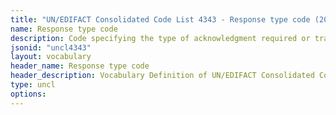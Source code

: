 ```yaml
---
title: "UN/EDIFACT Consolidated Code List 4343 - Response type code (20B) JSON-LD Vocabulary"
name: Response type code
description: Code specifying the type of acknowledgment required or transmitted.
jsonid: "uncl4343"
layout: vocabulary
header_name: Response type code
header_description: Vocabulary Definition of UN/EDIFACT Consolidated Code List 4343 - Response type code (20B) semantics in HTML format. JSON-LD format is available at [uncl4343.jsonld](/vocabulary/uncl4343.jsonld)
type: uncl
options:
---
```

